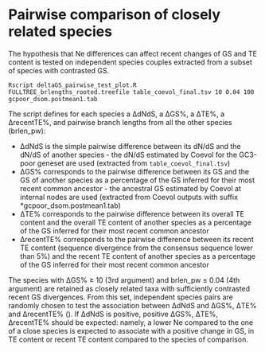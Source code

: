 # Pairwise comparison of closely related species
The hypothesis that Ne differences can affect recent changes of GS and TE content is tested on independent species couples extracted from a subset of species with contrasted GS.
```
Rscript deltaGS_pairwise_test_plot.R FULLTREE_brlengths_rooted.treefile table_coevol_final.tsv 10 0.04 100 gcpoor_dsom.postmean1.tab
```

The script defines for each species a ΔdNdS, a ΔGS%, a ΔTE%, a ΔrecentTE%, and pairwise branch lengths from all the other species (brlen_pw):

- ΔdNdS is the simple pairwise difference between its dN/dS and the dN/dS of another species - the dN/dS estimated by Coevol for the GC3-poor geneset are used (extracted from `table_coevol_final.tsv`)
- ΔGS% corresponds to the pairwise difference between its GS and the GS of another species as a percentage of the GS inferred for their most recent common ancestor - the ancestral GS estimated by Coevol at internal nodes are used (extracted from Coevol outputs with suffix *gcpoor_dsom.postmean1.tab)
- ΔTE% corresponds to the pairwise difference between its overall TE content and the overall TE content of another species as a percentage of the GS inferred for their most recent common ancestor
- ΔrecentTE% corresponds to the pairwise difference between its recent TE content (sequence divergence from the consensus sequence lower than 5%) and the recent TE content of another species as a percentage of the GS inferred for their most recent common ancestor

The species with ΔGS% ≥ 10 (3rd argument) and brlen_pw ≤ 0.04 (4th argument) are retained as closely related taxa with sufficiently contrasted recent GS divergences.
From this set, independent species pairs are randomly chosen to test the association between ΔdNdS and ΔGS%, ΔTE% and ΔrecentTE% (). If ΔdNdS is positive, positive ΔGS%, ΔTE%, ΔrecentTE% should be expected: namely, a lower Ne compared to the one of a close species is expected to associate with a positive change in GS, in TE content or recent TE content compared to the species of comparison. 
